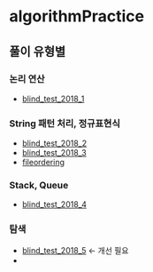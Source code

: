 # algorithmPractice

## 풀이 유형별

### 논리 연산

* [blind_test_2018_1](https://github.com/bcnote3314/algorithmPractice/blob/main/programmers/kakao/blind_test_2018_1.py)

### String 패턴 처리, 정규표현식

* [blind_test_2018_2](https://github.com/bcnote3314/algorithmPractice/blob/main/programmers/kakao/blind_test_2018_2.py)
* [blind_test_2018_3](https://github.com/bcnote3314/algorithmPractice/blob/main/programmers/kakao/blind_test_2018_3.py)
* [fileordering](https://github.com/bcnote3314/algorithmPractice/blob/main/programmers/kakao/fileordering.py)

### Stack, Queue

* [blind_test_2018_4](https://github.com/bcnote3314/algorithmPractice/blob/main/programmers/kakao/blind_test_2018_4.py)


### 탐색

* [blind_test_2018_5](https://github.com/bcnote3314/algorithmPractice/blob/main/programmers/kakao/blind_test_2018_5.py) <- 개선 필요
*                     
